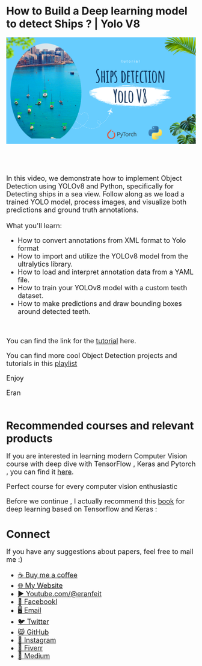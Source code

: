 # How to Build a Deep learning model to detect Ships ? | Yolo V8
<p align="center">
  <img width="800" src="Ships detection.png" "image">
</p>

##
<br/><br/> 

<font size= "4" >
In this video, we demonstrate how to implement Object Detection using YOLOv8 and Python, specifically for Detecting ships in a sea view. 
Follow along as we load a trained YOLO model, process images, and visualize both predictions and ground truth annotations.
<br/><br/> 
What you'll learn:

- How to convert annotations from XML format to Yolo format
- How to import and utilize the YOLOv8 model from the ultralytics library.
- How to load and interpret annotation data from a YAML file.
- How to train your YOLOv8 model with a custom teeth dataset.
- How to make predictions and draw bounding boxes around detected teeth.

<br/>

You can find the link for the [tutorial](https://youtu.be/zAyPboTjcAA) here. 

You can find more cool Object Detection projects and tutorials in this  [playlist](https://www.youtube.com/playlist?list=PLdkryDe59y4bXa-1wOEAF4KljIMamhWd0)


Enjoy

Eran
<br/><br/> 

</font>

# Recommended courses and relevant products 
<font size= "4" >

If you are interested in learning modern Computer Vision course with deep dive with TensorFlow , Keras and Pytorch , you can find it [here](http://bit.ly/3HeDy1V).

Perfect course for every computer vision enthusiastic

Before we continue , I actually recommend this [book](https://amzn.to/3STWZ2N) for deep learning based on Tensorflow and Keras : 



</font>

# Connect

<font size= "4" >
If you have any suggestions about papers, feel free to mail me :)

- [☕ Buy me a coffee](https://ko-fi.com/eranfeit)
- [🌐 My Website](https://eranfeit.net)
- [▶️ Youtube.com/@eranfeit](https://www.youtube.com/channel/UCTiWJJhaH6BviSWKLJUM9sg)
- [🐙 Facebookl](https://www.facebook.com/groups/3080601358933585)
- [🖥️ Email](mailto:feitgemel@gmail.com)
- [🐦 Twitter](https://twitter.com/eran_feit )
- [😸 GitHub](https://github.com/feitgemel)
- [📸 Instagram](https://www.instagram.com/eran_feit/)
- [🤝 Fiverr ](https://www.fiverr.com/s/mB3Pbb)
- [📝 Medium ](https://medium.com/@feitgemel)


</font>


